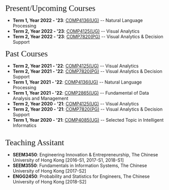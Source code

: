 
<p><span style="font-family:georgia,serif;"><span style="font-size:26px;">Present/Upcoming Courses</span></span></p>

- **Term 1, Year 2022 - '23**: [COMP4136(UG)](https://www.comp.hkbu.edu.hk/v1/file/course/COMP4136.pdf) -- Natural Language Processing
- **Term 2, Year 2022 - '23**: [COMP4125(UG)](https://www.comp.hkbu.edu.hk/v1/file/course/COMP4125.pdf) -- Visual Analytics  
- **Term 2, Year 2022 - '23**: [COMP7820(PG)](https://www.comp.hkbu.edu.hk/v1/file/course/COMP7820.pdf) -- Visual Analytics & Decision Support
&emsp; 

<p><span style="font-family:georgia,serif;"><span style="font-size:26px;">Past Courses</span></span></p>

- **Term 2, Year 2021 - '22**: [COMP4125(UG)](https://www.comp.hkbu.edu.hk/v1/file/course/COMP4125.pdf) -- Visual Analytics 
- **Term 2, Year 2021 - '22**: [COMP7820(PG)](https://www.comp.hkbu.edu.hk/v1/file/course/COMP7820.pdf) -- Visual Analytics & Decision Support 
- **Term 1, Year 2021 - '22**: [COMP4136(UG)](https://www.comp.hkbu.edu.hk/v1/file/course/COMP4136.pdf) -- Natural Language Processing 
- **Term 1, Year 2021 - '22**: [COMP2865(UG)](https://www.comp.hkbu.edu.hk/v1/file/course/COMP2865.pdf) -- Fundamental of Data Analysis and Management  
- **Term 2, Year 2020 - '21**: [COMP4125(UG)](https://www.comp.hkbu.edu.hk/v1/file/course/COMP4125.pdf) -- Visual Analytics
- **Term 2, Year 2020 - '21**: [COMP7820(PG)](https://www.comp.hkbu.edu.hk/v1/file/course/COMP7820.pdf) -- Visual Analytics & Decision Support 
- **Term 1, Year 2020 - '21**: [COMP4085(UG)](https://www.comp.hkbu.edu.hk/v1/file/course/COMP4085.pdf) -- Selected Topic in Intelligent Informatics  
&emsp; 

<p><span style="font-family:georgia,serif; font-size:26px;">Teaching Assitant</span></p>

- **SEEM3450**: Engineering Innovation & Entrepreneurship, The Chinese University of Hong Kong [2016-S1, 2017-S1, 2018-S1]
- **SEEM3550**: Fundamentals in Information Systems, The Chinese University of Hong Kong [2017-S2]
- **ENGG2450**: Probability and Statistics for Engineers, The Chinese University of Hong Kong [2018-S2]

